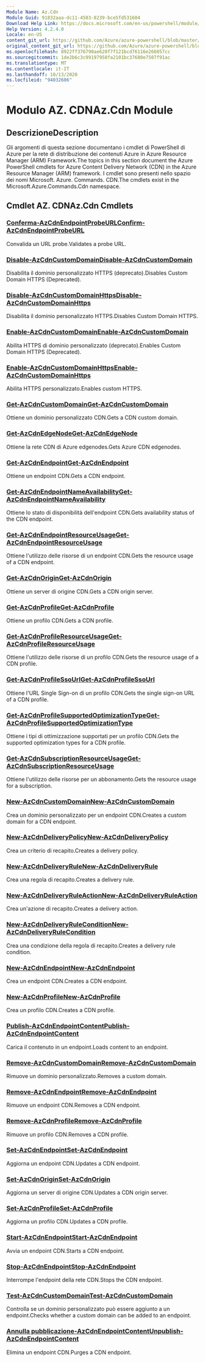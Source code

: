 ```yaml
---
Module Name: Az.Cdn
Module Guid: 91832aaa-dc11-4583-8239-bce5fd531604
Download Help Link: https://docs.microsoft.com/en-us/powershell/module/az.cdn
Help Version: 4.2.4.0
Locale: en-US
content_git_url: https://github.com/Azure/azure-powershell/blob/master/src/Cdn/Cdn/help/Az.Cdn.md
original_content_git_url: https://github.com/Azure/azure-powershell/blob/master/src/Cdn/Cdn/help/Az.Cdn.md
ms.openlocfilehash: 8922ff376790ae620f7f121bcd76116e266057cc
ms.sourcegitcommit: 1de2b6c3c99197958fa2101bc37680e7507f91ac
ms.translationtype: MT
ms.contentlocale: it-IT
ms.lasthandoff: 10/13/2020
ms.locfileid: "94032606"
---
```

# <span data-ttu-id="b138c-101">Modulo AZ. CDN</span><span class="sxs-lookup"><span data-stu-id="b138c-101">Az.Cdn Module</span></span>
## <span data-ttu-id="b138c-102">Descrizione</span><span class="sxs-lookup"><span data-stu-id="b138c-102">Description</span></span>
<span data-ttu-id="b138c-103">Gli argomenti di questa sezione documentano i cmdlet di PowerShell di Azure per la rete di distribuzione dei contenuti Azure in Azure Resource Manager (ARM) Framework.</span><span class="sxs-lookup"><span data-stu-id="b138c-103">The topics in this section document the Azure PowerShell cmdlets for Azure Content Delivery Network (CDN) in the Azure Resource Manager (ARM) framework.</span></span> <span data-ttu-id="b138c-104">I cmdlet sono presenti nello spazio dei nomi Microsoft. Azure. Commands. CDN.</span><span class="sxs-lookup"><span data-stu-id="b138c-104">The cmdlets exist in the Microsoft.Azure.Commands.Cdn namespace.</span></span>

## <span data-ttu-id="b138c-105">Cmdlet AZ. CDN</span><span class="sxs-lookup"><span data-stu-id="b138c-105">Az.Cdn Cmdlets</span></span>
### [<span data-ttu-id="b138c-106">Conferma-AzCdnEndpointProbeURL</span><span class="sxs-lookup"><span data-stu-id="b138c-106">Confirm-AzCdnEndpointProbeURL</span></span>](Confirm-AzCdnEndpointProbeURL.md)
<span data-ttu-id="b138c-107">Convalida un URL probe.</span><span class="sxs-lookup"><span data-stu-id="b138c-107">Validates a probe URL.</span></span>

### [<span data-ttu-id="b138c-108">Disable-AzCdnCustomDomain</span><span class="sxs-lookup"><span data-stu-id="b138c-108">Disable-AzCdnCustomDomain</span></span>](Disable-AzCdnCustomDomain.md)
<span data-ttu-id="b138c-109">Disabilita il dominio personalizzato HTTPS (deprecato).</span><span class="sxs-lookup"><span data-stu-id="b138c-109">Disables Custom Domain HTTPS (Deprecated).</span></span>

### [<span data-ttu-id="b138c-110">Disable-AzCdnCustomDomainHttps</span><span class="sxs-lookup"><span data-stu-id="b138c-110">Disable-AzCdnCustomDomainHttps</span></span>](Disable-AzCdnCustomDomainHttps.md)
<span data-ttu-id="b138c-111">Disabilita il dominio personalizzato HTTPS.</span><span class="sxs-lookup"><span data-stu-id="b138c-111">Disables Custom Domain HTTPS.</span></span>

### [<span data-ttu-id="b138c-112">Enable-AzCdnCustomDomain</span><span class="sxs-lookup"><span data-stu-id="b138c-112">Enable-AzCdnCustomDomain</span></span>](Enable-AzCdnCustomDomain.md)
<span data-ttu-id="b138c-113">Abilita HTTPS di dominio personalizzato (deprecato).</span><span class="sxs-lookup"><span data-stu-id="b138c-113">Enables Custom Domain HTTPS (Deprecated).</span></span>

### [<span data-ttu-id="b138c-114">Enable-AzCdnCustomDomainHttps</span><span class="sxs-lookup"><span data-stu-id="b138c-114">Enable-AzCdnCustomDomainHttps</span></span>](Enable-AzCdnCustomDomainHttps.md)
<span data-ttu-id="b138c-115">Abilita HTTPS personalizzato.</span><span class="sxs-lookup"><span data-stu-id="b138c-115">Enables custom HTTPS.</span></span>

### [<span data-ttu-id="b138c-116">Get-AzCdnCustomDomain</span><span class="sxs-lookup"><span data-stu-id="b138c-116">Get-AzCdnCustomDomain</span></span>](Get-AzCdnCustomDomain.md)
<span data-ttu-id="b138c-117">Ottiene un dominio personalizzato CDN.</span><span class="sxs-lookup"><span data-stu-id="b138c-117">Gets a CDN custom domain.</span></span>

### [<span data-ttu-id="b138c-118">Get-AzCdnEdgeNode</span><span class="sxs-lookup"><span data-stu-id="b138c-118">Get-AzCdnEdgeNode</span></span>](Get-AzCdnEdgeNode.md)
<span data-ttu-id="b138c-119">Ottiene la rete CDN di Azure edgenodes.</span><span class="sxs-lookup"><span data-stu-id="b138c-119">Gets Azure CDN edgenodes.</span></span>

### [<span data-ttu-id="b138c-120">Get-AzCdnEndpoint</span><span class="sxs-lookup"><span data-stu-id="b138c-120">Get-AzCdnEndpoint</span></span>](Get-AzCdnEndpoint.md)
<span data-ttu-id="b138c-121">Ottiene un endpoint CDN.</span><span class="sxs-lookup"><span data-stu-id="b138c-121">Gets a CDN endpoint.</span></span>

### [<span data-ttu-id="b138c-122">Get-AzCdnEndpointNameAvailability</span><span class="sxs-lookup"><span data-stu-id="b138c-122">Get-AzCdnEndpointNameAvailability</span></span>](Get-AzCdnEndpointNameAvailability.md)
<span data-ttu-id="b138c-123">Ottiene lo stato di disponibilità dell'endpoint CDN.</span><span class="sxs-lookup"><span data-stu-id="b138c-123">Gets availability status of the CDN endpoint.</span></span>

### [<span data-ttu-id="b138c-124">Get-AzCdnEndpointResourceUsage</span><span class="sxs-lookup"><span data-stu-id="b138c-124">Get-AzCdnEndpointResourceUsage</span></span>](Get-AzCdnEndpointResourceUsage.md)
<span data-ttu-id="b138c-125">Ottiene l'utilizzo delle risorse di un endpoint CDN.</span><span class="sxs-lookup"><span data-stu-id="b138c-125">Gets the resource usage of a CDN endpoint.</span></span>

### [<span data-ttu-id="b138c-126">Get-AzCdnOrigin</span><span class="sxs-lookup"><span data-stu-id="b138c-126">Get-AzCdnOrigin</span></span>](Get-AzCdnOrigin.md)
<span data-ttu-id="b138c-127">Ottiene un server di origine CDN.</span><span class="sxs-lookup"><span data-stu-id="b138c-127">Gets a CDN origin server.</span></span>

### [<span data-ttu-id="b138c-128">Get-AzCdnProfile</span><span class="sxs-lookup"><span data-stu-id="b138c-128">Get-AzCdnProfile</span></span>](Get-AzCdnProfile.md)
<span data-ttu-id="b138c-129">Ottiene un profilo CDN.</span><span class="sxs-lookup"><span data-stu-id="b138c-129">Gets a CDN profile.</span></span>

### [<span data-ttu-id="b138c-130">Get-AzCdnProfileResourceUsage</span><span class="sxs-lookup"><span data-stu-id="b138c-130">Get-AzCdnProfileResourceUsage</span></span>](Get-AzCdnProfileResourceUsage.md)
<span data-ttu-id="b138c-131">Ottiene l'utilizzo delle risorse di un profilo CDN.</span><span class="sxs-lookup"><span data-stu-id="b138c-131">Gets the resource usage of a CDN profile.</span></span>

### [<span data-ttu-id="b138c-132">Get-AzCdnProfileSsoUrl</span><span class="sxs-lookup"><span data-stu-id="b138c-132">Get-AzCdnProfileSsoUrl</span></span>](Get-AzCdnProfileSsoUrl.md)
<span data-ttu-id="b138c-133">Ottiene l'URL Single Sign-on di un profilo CDN.</span><span class="sxs-lookup"><span data-stu-id="b138c-133">Gets the single sign-on URL of a CDN profile.</span></span>

### [<span data-ttu-id="b138c-134">Get-AzCdnProfileSupportedOptimizationType</span><span class="sxs-lookup"><span data-stu-id="b138c-134">Get-AzCdnProfileSupportedOptimizationType</span></span>](Get-AzCdnProfileSupportedOptimizationType.md)
<span data-ttu-id="b138c-135">Ottiene i tipi di ottimizzazione supportati per un profilo CDN.</span><span class="sxs-lookup"><span data-stu-id="b138c-135">Gets the supported optimization types for a CDN profile.</span></span>

### [<span data-ttu-id="b138c-136">Get-AzCdnSubscriptionResourceUsage</span><span class="sxs-lookup"><span data-stu-id="b138c-136">Get-AzCdnSubscriptionResourceUsage</span></span>](Get-AzCdnSubscriptionResourceUsage.md)
<span data-ttu-id="b138c-137">Ottiene l'utilizzo delle risorse per un abbonamento.</span><span class="sxs-lookup"><span data-stu-id="b138c-137">Gets the resource usage for a subscription.</span></span>

### [<span data-ttu-id="b138c-138">New-AzCdnCustomDomain</span><span class="sxs-lookup"><span data-stu-id="b138c-138">New-AzCdnCustomDomain</span></span>](New-AzCdnCustomDomain.md)
<span data-ttu-id="b138c-139">Crea un dominio personalizzato per un endpoint CDN.</span><span class="sxs-lookup"><span data-stu-id="b138c-139">Creates a custom domain for a CDN endpoint.</span></span>

### [<span data-ttu-id="b138c-140">New-AzCdnDeliveryPolicy</span><span class="sxs-lookup"><span data-stu-id="b138c-140">New-AzCdnDeliveryPolicy</span></span>](New-AzCdnDeliveryPolicy.md)
<span data-ttu-id="b138c-141">Crea un criterio di recapito.</span><span class="sxs-lookup"><span data-stu-id="b138c-141">Creates a delivery policy.</span></span>

### [<span data-ttu-id="b138c-142">New-AzCdnDeliveryRule</span><span class="sxs-lookup"><span data-stu-id="b138c-142">New-AzCdnDeliveryRule</span></span>](New-AzCdnDeliveryRule.md)
<span data-ttu-id="b138c-143">Crea una regola di recapito.</span><span class="sxs-lookup"><span data-stu-id="b138c-143">Creates a delivery rule.</span></span>

### [<span data-ttu-id="b138c-144">New-AzCdnDeliveryRuleAction</span><span class="sxs-lookup"><span data-stu-id="b138c-144">New-AzCdnDeliveryRuleAction</span></span>](New-AzCdnDeliveryRuleAction.md)
<span data-ttu-id="b138c-145">Crea un'azione di recapito.</span><span class="sxs-lookup"><span data-stu-id="b138c-145">Creates a delivery action.</span></span>

### [<span data-ttu-id="b138c-146">New-AzCdnDeliveryRuleCondition</span><span class="sxs-lookup"><span data-stu-id="b138c-146">New-AzCdnDeliveryRuleCondition</span></span>](New-AzCdnDeliveryRuleCondition.md)
<span data-ttu-id="b138c-147">Crea una condizione della regola di recapito.</span><span class="sxs-lookup"><span data-stu-id="b138c-147">Creates a delivery rule condition.</span></span>

### [<span data-ttu-id="b138c-148">New-AzCdnEndpoint</span><span class="sxs-lookup"><span data-stu-id="b138c-148">New-AzCdnEndpoint</span></span>](New-AzCdnEndpoint.md)
<span data-ttu-id="b138c-149">Crea un endpoint CDN.</span><span class="sxs-lookup"><span data-stu-id="b138c-149">Creates a CDN endpoint.</span></span>

### [<span data-ttu-id="b138c-150">New-AzCdnProfile</span><span class="sxs-lookup"><span data-stu-id="b138c-150">New-AzCdnProfile</span></span>](New-AzCdnProfile.md)
<span data-ttu-id="b138c-151">Crea un profilo CDN.</span><span class="sxs-lookup"><span data-stu-id="b138c-151">Creates a CDN profile.</span></span>

### [<span data-ttu-id="b138c-152">Publish-AzCdnEndpointContent</span><span class="sxs-lookup"><span data-stu-id="b138c-152">Publish-AzCdnEndpointContent</span></span>](Publish-AzCdnEndpointContent.md)
<span data-ttu-id="b138c-153">Carica il contenuto in un endpoint.</span><span class="sxs-lookup"><span data-stu-id="b138c-153">Loads content to an endpoint.</span></span>

### [<span data-ttu-id="b138c-154">Remove-AzCdnCustomDomain</span><span class="sxs-lookup"><span data-stu-id="b138c-154">Remove-AzCdnCustomDomain</span></span>](Remove-AzCdnCustomDomain.md)
<span data-ttu-id="b138c-155">Rimuove un dominio personalizzato.</span><span class="sxs-lookup"><span data-stu-id="b138c-155">Removes a custom domain.</span></span>

### [<span data-ttu-id="b138c-156">Remove-AzCdnEndpoint</span><span class="sxs-lookup"><span data-stu-id="b138c-156">Remove-AzCdnEndpoint</span></span>](Remove-AzCdnEndpoint.md)
<span data-ttu-id="b138c-157">Rimuove un endpoint CDN.</span><span class="sxs-lookup"><span data-stu-id="b138c-157">Removes a CDN endpoint.</span></span>

### [<span data-ttu-id="b138c-158">Remove-AzCdnProfile</span><span class="sxs-lookup"><span data-stu-id="b138c-158">Remove-AzCdnProfile</span></span>](Remove-AzCdnProfile.md)
<span data-ttu-id="b138c-159">Rimuove un profilo CDN.</span><span class="sxs-lookup"><span data-stu-id="b138c-159">Removes a CDN profile.</span></span>

### [<span data-ttu-id="b138c-160">Set-AzCdnEndpoint</span><span class="sxs-lookup"><span data-stu-id="b138c-160">Set-AzCdnEndpoint</span></span>](Set-AzCdnEndpoint.md)
<span data-ttu-id="b138c-161">Aggiorna un endpoint CDN.</span><span class="sxs-lookup"><span data-stu-id="b138c-161">Updates a CDN endpoint.</span></span>

### [<span data-ttu-id="b138c-162">Set-AzCdnOrigin</span><span class="sxs-lookup"><span data-stu-id="b138c-162">Set-AzCdnOrigin</span></span>](Set-AzCdnOrigin.md)
<span data-ttu-id="b138c-163">Aggiorna un server di origine CDN.</span><span class="sxs-lookup"><span data-stu-id="b138c-163">Updates a CDN origin server.</span></span>

### [<span data-ttu-id="b138c-164">Set-AzCdnProfile</span><span class="sxs-lookup"><span data-stu-id="b138c-164">Set-AzCdnProfile</span></span>](Set-AzCdnProfile.md)
<span data-ttu-id="b138c-165">Aggiorna un profilo CDN.</span><span class="sxs-lookup"><span data-stu-id="b138c-165">Updates a CDN profile.</span></span>

### [<span data-ttu-id="b138c-166">Start-AzCdnEndpoint</span><span class="sxs-lookup"><span data-stu-id="b138c-166">Start-AzCdnEndpoint</span></span>](Start-AzCdnEndpoint.md)
<span data-ttu-id="b138c-167">Avvia un endpoint CDN.</span><span class="sxs-lookup"><span data-stu-id="b138c-167">Starts a CDN endpoint.</span></span>

### [<span data-ttu-id="b138c-168">Stop-AzCdnEndpoint</span><span class="sxs-lookup"><span data-stu-id="b138c-168">Stop-AzCdnEndpoint</span></span>](Stop-AzCdnEndpoint.md)
<span data-ttu-id="b138c-169">Interrompe l'endpoint della rete CDN.</span><span class="sxs-lookup"><span data-stu-id="b138c-169">Stops the CDN endpoint.</span></span>

### [<span data-ttu-id="b138c-170">Test-AzCdnCustomDomain</span><span class="sxs-lookup"><span data-stu-id="b138c-170">Test-AzCdnCustomDomain</span></span>](Test-AzCdnCustomDomain.md)
<span data-ttu-id="b138c-171">Controlla se un dominio personalizzato può essere aggiunto a un endpoint.</span><span class="sxs-lookup"><span data-stu-id="b138c-171">Checks whether a custom domain can be added to an endpoint.</span></span>

### [<span data-ttu-id="b138c-172">Annulla pubblicazione-AzCdnEndpointContent</span><span class="sxs-lookup"><span data-stu-id="b138c-172">Unpublish-AzCdnEndpointContent</span></span>](Unpublish-AzCdnEndpointContent.md)
<span data-ttu-id="b138c-173">Elimina un endpoint CDN.</span><span class="sxs-lookup"><span data-stu-id="b138c-173">Purges a CDN endpoint.</span></span>

